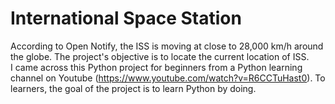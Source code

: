 # International Space Station
 According to Open Notify, the ISS is moving at close to 28,000 km/h around the globe.  The project's objective is to locate the current location of ISS.   
 I came across this Python project for beginners from a Python learning channel on Youtube (https://www.youtube.com/watch?v=R6CCTuHast0).  To learners, the goal of the project is to learn Python by doing.
 
 